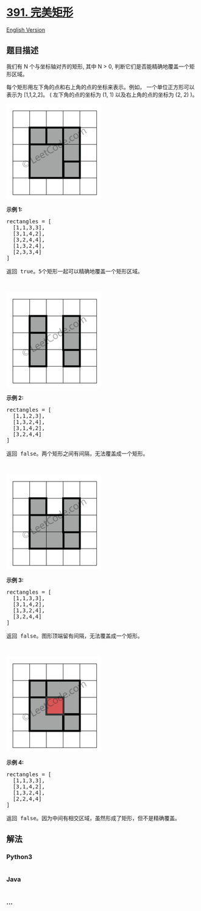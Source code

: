 # [391. 完美矩形](https://leetcode-cn.com/problems/perfect-rectangle)

[English Version](/solution/0300-0399/0391.Perfect%20Rectangle/README_EN.md)

## 题目描述

<!-- 这里写题目描述 -->

<p>我们有 N 个与坐标轴对齐的矩形, 其中 N &gt; 0, 判断它们是否能精确地覆盖一个矩形区域。</p>

<p>每个矩形用左下角的点和右上角的点的坐标来表示。例如，&nbsp;一个单位正方形可以表示为 [1,1,2,2]。&nbsp;( 左下角的点的坐标为 (1, 1) 以及右上角的点的坐标为 (2, 2) )。</p>

<p><img src="/solution/0300-0399/0391.Perfect Rectangle/images/rectangle_perfect.gif"></p>

<p><strong>示例 1:</strong></p>

<pre>rectangles = [
  [1,1,3,3],
  [3,1,4,2],
  [3,2,4,4],
  [1,3,2,4],
  [2,3,3,4]
]

返回 true。5个矩形一起可以精确地覆盖一个矩形区域。
</pre>

<p>&nbsp;</p>

<p><img src="/solution/0300-0399/0391.Perfect Rectangle/images/rectangle_separated.gif"></p>

<p><strong>示例&nbsp;2:</strong></p>

<pre>rectangles = [
  [1,1,2,3],
  [1,3,2,4],
  [3,1,4,2],
  [3,2,4,4]
]

返回 false。两个矩形之间有间隔，无法覆盖成一个矩形。
</pre>

<p>&nbsp;</p>

<p><img src="/solution/0300-0399/0391.Perfect Rectangle/images/rectangle_hole.gif"></p>

<p><strong>示例 3:</strong></p>

<pre>rectangles = [
  [1,1,3,3],
  [3,1,4,2],
  [1,3,2,4],
  [3,2,4,4]
]

返回 false。图形顶端留有间隔，无法覆盖成一个矩形。
</pre>

<p>&nbsp;</p>

<p><img src="/solution/0300-0399/0391.Perfect Rectangle/images/rectangle_intersect.gif"></p>

<p><strong>示例 4:</strong></p>

<pre>rectangles = [
  [1,1,3,3],
  [3,1,4,2],
  [1,3,2,4],
  [2,2,4,4]
]

返回 false。因为中间有相交区域，虽然形成了矩形，但不是精确覆盖。
</pre>


## 解法

<!-- 这里可写通用的实现逻辑 -->

<!-- tabs:start -->

### **Python3**

<!-- 这里可写当前语言的特殊实现逻辑 -->

```python

```

### **Java**

<!-- 这里可写当前语言的特殊实现逻辑 -->

```java

```

### **...**

```

```

<!-- tabs:end -->
